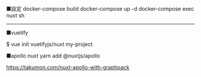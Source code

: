 ■設定
docker-compose build
docker-compose up -d
docker-compose exec nuxt sh




--------------------------------------------

■vuetify

 $ vue init vuetifyjs/nuxt my-project


■apollo nuxt
yarn add @nuxtjs/apollo


https://takumon.com/nuxt-apollo-with-graphpack